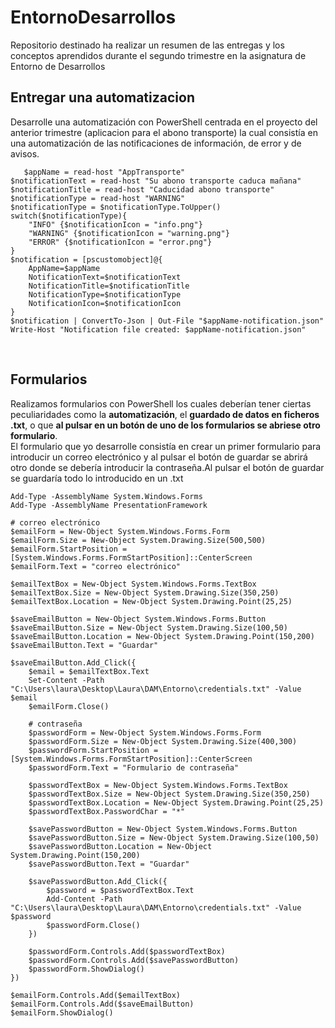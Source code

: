 # EntornoDesarrollos
Repositorio destinado ha realizar un resumen de las entregas y los conceptos aprendidos durante el segundo trimestre en la asignatura de Entorno de Desarrollos
<br><h2>Entregar una automatizacion</h2>
Desarrolle una automatización con PowerShell centrada en el proyecto del anterior trimestre (aplicacion para el abono transporte) la cual consistía en una automatización de las notificaciones de información, de error y de avisos. 
````
   $appName = read-host "AppTransporte"
$notificationText = read-host "Su abono transporte caduca mañana"
$notificationTitle = read-host "Caducidad abono transporte"
$notificationType = read-host "WARNING"
$notificationType = $notificationType.ToUpper()
switch($notificationType){
    "INFO" {$notificationIcon = "info.png"}
    "WARNING" {$notificationIcon = "warning.png"}
    "ERROR" {$notificationIcon = "error.png"}
}
$notification = [pscustomobject]@{
    AppName=$appName
    NotificationText=$notificationText
    NotificationTitle=$notificationTitle
    NotificationType=$notificationType
    NotificationIcon=$notificationIcon
}
$notification | ConvertTo-Json | Out-File "$appName-notification.json"
Write-Host "Notification file created: $appName-notification.json"
````
<br><h2>Formularios</h2>
Realizamos formularios con PowerShell los cuales deberían tener ciertas peculiaridades como la **automatización**, el **guardado de datos en ficheros .txt**, o que **al pulsar en un botón de uno de los formularios se abriese otro formulario**.
<br>El formulario que yo desarrolle consistía en crear un primer formulario para introducir un correo electrónico y al pulsar el botón de guardar se abrirá otro donde se debería introducir la contraseña.Al pulsar el botón de guardar se guardaría todo lo introducido en un .txt
````
Add-Type -AssemblyName System.Windows.Forms
Add-Type -AssemblyName PresentationFramework

# correo electrónico
$emailForm = New-Object System.Windows.Forms.Form
$emailForm.Size = New-Object System.Drawing.Size(500,500)
$emailForm.StartPosition = [System.Windows.Forms.FormStartPosition]::CenterScreen
$emailForm.Text = "correo electrónico"

$emailTextBox = New-Object System.Windows.Forms.TextBox
$emailTextBox.Size = New-Object System.Drawing.Size(350,250)
$emailTextBox.Location = New-Object System.Drawing.Point(25,25)

$saveEmailButton = New-Object System.Windows.Forms.Button
$saveEmailButton.Size = New-Object System.Drawing.Size(100,50)
$saveEmailButton.Location = New-Object System.Drawing.Point(150,200)
$saveEmailButton.Text = "Guardar"

$saveEmailButton.Add_Click({
    $email = $emailTextBox.Text
    Set-Content -Path "C:\Users\laura\Desktop\Laura\DAM\Entorno\credentials.txt" -Value $email
    $emailForm.Close()

    # contraseña
    $passwordForm = New-Object System.Windows.Forms.Form
    $passwordForm.Size = New-Object System.Drawing.Size(400,300)
    $passwordForm.StartPosition = [System.Windows.Forms.FormStartPosition]::CenterScreen
    $passwordForm.Text = "Formulario de contraseña"

    $passwordTextBox = New-Object System.Windows.Forms.TextBox
    $passwordTextBox.Size = New-Object System.Drawing.Size(350,250)
    $passwordTextBox.Location = New-Object System.Drawing.Point(25,25)
    $passwordTextBox.PasswordChar = "*"

    $savePasswordButton = New-Object System.Windows.Forms.Button
    $savePasswordButton.Size = New-Object System.Drawing.Size(100,50)
    $savePasswordButton.Location = New-Object System.Drawing.Point(150,200)
    $savePasswordButton.Text = "Guardar"

    $savePasswordButton.Add_Click({
        $password = $passwordTextBox.Text
        Add-Content -Path "C:\Users\laura\Desktop\Laura\DAM\Entorno\credentials.txt" -Value $password
        $passwordForm.Close()
    })

    $passwordForm.Controls.Add($passwordTextBox)
    $passwordForm.Controls.Add($savePasswordButton)
    $passwordForm.ShowDialog()
})

$emailForm.Controls.Add($emailTextBox)
$emailForm.Controls.Add($saveEmailButton)
$emailForm.ShowDialog()
````
